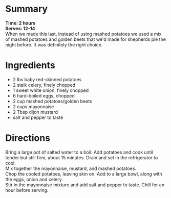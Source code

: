 # Summary
**Time: 2 hours**  
**Serves: 12-14**  
When we made this last, instead of using mashed potatoes we used a mix of mashed potatoes and golden beets that we'd made for shepherds pie the night before. It was definitely the right choice.

# Ingredients
- 2 lbs baby red-skinned potatoes
- 2 stalk celery, finely chopped
- 1 sweet white onion, finely chopped
- 6 hard-boiled eggs, chopped
- 2 cup mashed potatoes/golden beets
- 2 cups mayonnaise
- 2 Tbsp dijon mustard
- salt and pepper to taste

# Directions
Bring a large pot of salted water to a boil. Add potatoes and cook until tender but still firm, about 15 minutes. Drain and set in the refrigerator to cool.  
Mix together the mayonnaise, mustard, and mashed potatoes.  
Chop the cooled potatoes, leaving skin on. Add to a large bowl, along with the eggs, onion and celery.  
Stir in the mayonnaise mixture and add salt and pepper to taste. Chill for an hour before serving.
